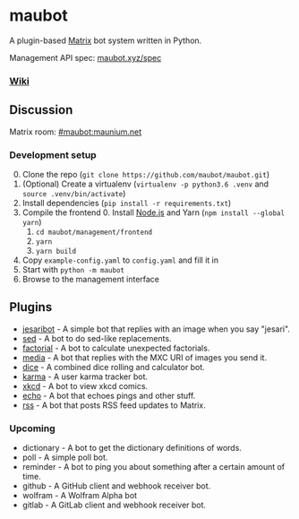 # maubot
A plugin-based [Matrix](https://matrix.org) bot system written in Python.

Management API spec: [maubot.xyz/spec](https://maubot.xyz/spec)

### [Wiki](https://github.com/maubot/maubot/wiki)

## Discussion
Matrix room: [#maubot:maunium.net](https://matrix.to/#/#maubot:maunium.net)

### Development setup
0. Clone the repo (`git clone https://github.com/maubot/maubot.git`)
1. (Optional) Create a virtualenv (`virtualenv -p python3.6 .venv` and `source .venv/bin/activate`)
2. Install dependencies (`pip install -r requirements.txt`)
3. Compile the frontend
   0. Install [Node.js](https://nodejs.org/en/) and Yarn (`npm install --global yarn`)
   1. `cd maubot/management/frontend`
   2. `yarn`
   3. `yarn build`
4. Copy `example-config.yaml` to `config.yaml` and fill it in
5. Start with `python -m maubot`
6. Browse to the management interface

## Plugins
* [jesaribot](https://github.com/maubot/jesaribot) - A simple bot that replies with an image when you say "jesari".
* [sed](https://github.com/maubot/sed) - A bot to do sed-like replacements.
* [factorial](https://github.com/maubot/factorial) - A bot to calculate unexpected factorials.
* [media](https://github.com/maubot/media) - A bot that replies with the MXC URI of images you send it.
* [dice](https://github.com/maubot/dice) - A combined dice rolling and calculator bot.
* [karma](https://github.com/maubot/karma) - A user karma tracker bot.
* [xkcd](https://github.com/maubot/xkcd) - A bot to view xkcd comics.
* [echo](https://github.com/maubot/echo) - A bot that echoes pings and other stuff.
* [rss](https://github.com/maubot/rss) - A bot that posts RSS feed updates to Matrix.

### Upcoming
* dictionary - A bot to get the dictionary definitions of words.
* poll - A simple poll bot.
* reminder - A bot to ping you about something after a certain amount of time.
* github - A GitHub client and webhook receiver bot.
* wolfram - A Wolfram Alpha bot
* gitlab - A GitLab client and webhook receiver bot.
